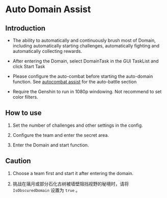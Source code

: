 # Auto Domain Assist

## Introduction

- The ability to automatically and continuously brush most of Domain, including automatically starting challenges, automatically fighting and automatically collecting rewards.

- After entering the Domain, select DomainTask in the GUI TaskList and click Start Task

- Please configure the auto-combat before starting the auto-domain function. See [autocombat assist](combat_assi.md) for the auto-battle section

- Require the Genshin to run in 1080p windowing. Not recommend to set color filters.

## How to use

1. Set the number of challenges and other settings in the config.

2. Configure the team and enter the secret area.

3. Enter the Domain and start function.

## Caution

1. Choose a team first and start it after entering the domain.

2. 挑战在璃月或部分石化古树被墙壁阻挡视野的秘境时，请将 `IsObscuredDomain` 设置为 `true` 。
